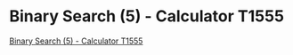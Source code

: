 # Binary Search (5) - Calculator T1555
[Binary Search (5) - Calculator T1555](https://aiwithcloud.com/2022/09/15/binary_search_5___calculator_t1555/)